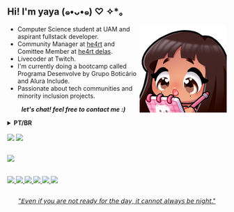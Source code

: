 ## Hi! I'm yaya (๑•ᴗ•๑) ♡ ✧*。

<img align='right' src="yayaAnotando.png" width="200">

- Computer Science student at UAM and aspirant fullstack developer.
- Community Manager at [he4rt](https://heartdevs.com/) and Comittee Member at [he4rt delas](https://twitter.com/He4rtDevs/status/1577314455247011842).
- Livecoder at Twitch.
- I'm currently doing a bootcamp called Programa Desenvolve by Grupo Boticário and Alura Include.
- Passionate about tech communities and minority inclusion projects.

 <p align='center'><i><b> let's chat! feel free to contact me :) </i></b>

 <details>
  <summary><b>PT/BR</b></summary>
    <h2>Oi, eu sou a yaya (๑•ᴗ•๑) ♡ ✧*</h2>

- Estudante de Ciência da Computação pela UAM e aspirante a desenvolvedora fullstack.
- Community Manager na [he4rt](https://heartdevs.com/) e membra do comitê da [he4rt delas](https://twitter.com/He4rtDevs/status/1577314455247011842).
- Faço lives codando na [Twitch](https://www.twitch.tv/yayahe4rt)
- Atualmente estou fazendo o bootcamp chamado Programa Desenvolve pela Grupo Boticário e Alura Include.
- Sou apaixonada por comunidades de tecnologia e projetos de inclusão de minorias.
 <p align='center'><i><b> vamos conversar! sinta-se livre para me contatar :) </i></b>


</summary>
</details>

<br>

<div>
  <a href="https://www.linkedin.com/in/yasminccfe/" target="_blank"> <img src="https://img.shields.io/badge/-LinkedIn-%230077B5?style=for-the-badge&logo=linkedin&logoColor=white" target="_blank"></a>
  <a href = "mailto:yasminccfe@gmail.com"><img src="https://img.shields.io/badge/-Gmail-%23333?style=for-the-badge&logo=gmail&logoColor=white" target="_blank"></a>
</div>

##

<div>
  <a href="https://github.com/yayaflc">
  <img height="180em" src="https://github-readme-stats.vercel.app/api?username=yayaflc&show_icons=true&theme=dracula&include_all_commits=true&count_private=true"/>
</div>

##

<div>
  <img src="https://img.shields.io/badge/HTML5-E34F26?style=for-the-badge&logo=html5&logoColor=white" />
  <img src="https://img.shields.io/badge/CSS3-1572B6?style=for-the-badge&logo=css3&logoColor=white" />
  <img src="https://img.shields.io/badge/JavaScript-323330?style=for-the-badge&logo=javascript&logoColor=F7DF1E" />
  <img src="https://img.shields.io/badge/node.js-6DA55F?style=for-the-badge&logo=node.js&logoColor=white)">
  <img src="https://img.shields.io/badge/Figma-F24E1E?style=for-the-badge&logo=figma&logoColor=white" />
  <img src="https://img.shields.io/badge/Adobe%20Photoshop-31A8FF?style=for-the-badge&logo=Adobe%20Photoshop&logoColor=black" />
</div>
 
##
  
  
 <p align='center'> "𝘌𝘷𝘦𝘯 𝘪𝘧 𝘺𝘰𝘶 𝘢𝘳𝘦 𝘯𝘰𝘵 𝘳𝘦𝘢𝘥𝘺 𝘧𝘰𝘳 𝘵𝘩𝘦 𝘥𝘢𝘺, 𝘪𝘵 𝘤𝘢𝘯𝘯𝘰𝘵 𝘢𝘭𝘸𝘢𝘺𝘴 𝘣𝘦 𝘯𝘪𝘨𝘩𝘵."
